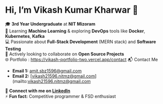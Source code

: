 # Hi, I’m Vikash Kumar Kharwar 👋
🎓 **3rd Year Undergraduate** at **NIT Mizoram**  
🌱 Learning **Machine Learning** & exploring **DevOps** tools like **Docker**, **Kubernetes**, **Kafka**  
💻 Passionate about **Full-Stack Development** (MERN stack) and **Software Testing**  
🔎 Actively looking to collaborate on **Open Source Projects**  
🌐 Portfolio :  https://vikash-portfolio-two.vercel.app/contact 
 📬 Contact Me
- **Email 1:** [amit.sbz1596@gmail.com](mailto:amit.sbz1596@gmail.com)  
- **Email 2:** [vikash21596.nitmz@gmail.com](mailto:vikash21596.nitmz@gmail.com
 
🔗 **Connect with me on [LinkedIn](https://www.linkedin.com/in/vikash-kumar-kharwar-1596/)**  
⚡ **Fun fact:** Competitive programmer & FSD enthusiast





